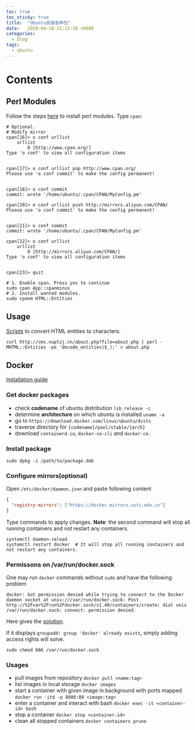 ```yaml
---
toc: true
toc_sticky: true
title:  "Ubuntu安装各种包"
date:   2020-04-10 21:15:38 +0800
categories:
  - blog 
tags: 
  - ubuntu
---
```

# Contents

## Perl Modules

Follow the steps [here](http://www.cpan.org/modules/INSTALL.html) to install perl modules. Type `cpan`:

```shell
# Optional. 
# Modify mirror
cpan[16]> o conf urllist
    urllist           
        0 [http://www.cpan.org/]
Type 'o conf' to view all configuration items


cpan[17]> o conf urllist pop http://www.cpan.org/
Please use 'o conf commit' to make the config permanent!


cpan[18]> o conf commit
commit: wrote '/home/ubuntu/.cpan/CPAN/MyConfig.pm'

cpan[20]> o conf urllist push http://mirrors.aliyun.com/CPAN/
Please use 'o conf commit' to make the config permanent!


cpan[21]> o conf commit
commit: wrote '/home/ubuntu/.cpan/CPAN/MyConfig.pm'

cpan[22]> o conf urllist
    urllist           
        0 [http://mirrors.aliyun.com/CPAN/]
Type 'o conf' to view all configuration items


cpan[23]> quit
```

```shell
# 1. Enable cpan. Press yes to continue
sudo cpan App::cpanminus
# 2. Install wanted modules.
sudo cpanm HTML::Entities
```

## Usage

[Scripts](https://stackoverflow.com/a/13161719/8706476) to convert HTML entities to characters:

```shell
curl http://cms.nuptzj.cn/about.php?file=about.php | perl -MHTML::Entities -pe 'decode_entities($_);' > about.php
```
## Docker 
[Installation guide](https://docs.docker.com/install/linux/docker-ce/ubuntu/#install-from-a-package)

### Get docker packages
- check **codename** of ubuntu distribution `lsb_release -c`
- determine **architecture** on which ubuntu is installed `uname -a`
- go to `https://download.docker.com/linux/ubuntu/dists`
- traverse directory for `{codename}/pool/stable/{arch}`
- download `containerd.io`, `docker-ce-cli` and `docker-ce.`

### Install package

```shell
sudo dpkg -i /path/to/package.deb
```

### Configure mirrors(optional)
Open `/etc/docker/daemon.json` and paste following content
```json
{
  "registry-mirrors": ["https://docker.mirrors.ustc.edu.cn"]
}
```
Type commands to apply changes. **Note**: the second command will stop all running containers and not restart any containers.

```shell
systemctl daemon-reload
systemctl restart docker  # It will stop all running containers and not restart any containers.
```

### Permissons on /var/run/docker.sock

One may run `docker` commands without `sudo` and have the following problem

```
docker: Got permission denied while trying to connect to the Docker daemon socket at unix:///var/run/docker.sock: Post http://%2Fvar%2Frun%2Fdocker.sock/v1.40/containers/create: dial unix /var/run/docker.sock: connect: permission denied.
```

Here gives the [solution](https://stackoverflow.com/a/48957722/8706476).

If it displays `groupadd: group 'docker' already exists`, simply adding access rights will solve.

```shell
sudo chmod 666 /var/run/docker.sock
```

### Usages

- pull images from repository `docker pull <name:tag>`
- list images in local storage `docker images`
- start a container with given image in background with ports mapped `docker run -itd -p 8080:80 <image:tag>`
- enter a container and interact with bash `docker exec -it <container-id> bash`
- stop a container `docker stop <container-id>`
- clean all stopped containers `docker containers prune`
